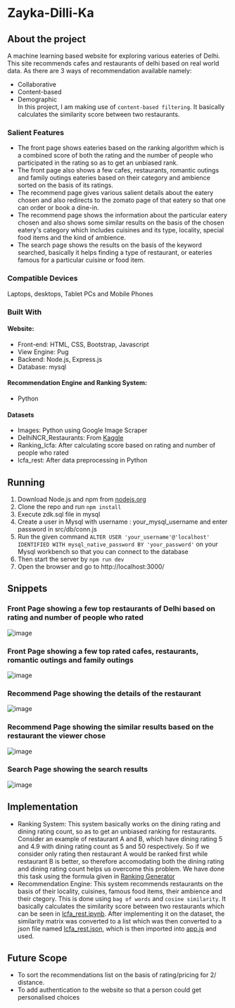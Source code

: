 # Zayka-Dilli-Ka

## About the project
A machine learning based website for exploring various eateries of Delhi. This site recommends cafes and restaurants of delhi based on real world data. As there are 3 ways of recommendation available namely:
* Collaborative
* Content-based
* Demographic
<br>In this project, I am making use of `content-based filtering`. It basically calculates the similarity score between two restaurants.
### Salient Features
* The front page shows eateries based on the ranking algorithm which is a combined score of both the rating and the number of people who participated in the rating so as to get an unbiased rank.
* The front page also shows a few cafes, restaurants, romantic outings and family outings eateries based on their category and ambience sorted on the basis of its ratings.
* The recommend page gives various salient details about the eatery chosen and also redirects to the zomato page of that eatery so that one can order or book a dine-in.
* The recommend page shows the information about the particular eatery chosen and also shows some similar results on the basis of the chosen eatery's category which includes cuisines and its type, locality, special food items and the kind of ambience.
* The search page shows the results on the basis of the keyword searched, basically it helps finding a type of restaurant, or eateries famous for a particular cuisine or food item.
### Compatible Devices
Laptops, desktops, Tablet PCs and Mobile Phones
### Built With
#### Website:
* Front-end: HTML, CSS, Bootstrap, Javascript
* View Engine: Pug
* Backend: Node.js, Express.js
* Database: mysql
#### Recommendation Engine and Ranking System:
* Python
#### Datasets
* Images: Python using Google Image Scraper
* DelhiNCR_Restaurants: From [Kaggle](https://www.kaggle.com/datasets/aestheteaman01/zomato-restaurants-in-delhi-ncr)
* Ranking_lcfa: After calculating score based on rating and number of people who rated
* lcfa_rest: After data preprocessing in Python

## Running
1. Download Node.js and npm from [nodejs.org](https://nodejs.org/en/download/)
2. Clone the repo and run `npm install`
3. Execute zdk.sql file in mysql
4. Create a user in Mysql with username : your_mysql_username and enter password in src/db/conn.js
5. Run the given command `ALTER USER 'your_username'@'localhost' IDENTIFIED WITH mysql_native_password BY 'your_password'` on your Mysql workbench so that you can connect to the database
6. Then start the server by `npm run dev`
7. Open the browser and go to http://localhost:3000/

## Snippets
### Front Page showing a few top restaurants of Delhi based on rating and number of people who rated
![image](https://user-images.githubusercontent.com/88244007/170837978-0e122833-5156-4ae4-bc91-452e6f93833d.png)
### Front Page showing a few top rated cafes, restaurants, romantic outings and family outings
![image](https://user-images.githubusercontent.com/88244007/170838039-f576a078-452d-452a-80c8-19857816fbb9.png)
### Recommend Page showing the details of the restaurant
![image](https://user-images.githubusercontent.com/88244007/170838187-16e57265-52db-40f5-9fab-aea47a8afd3c.png)
### Recommend Page showing the similar results based on the restaurant the viewer chose
![image](https://user-images.githubusercontent.com/88244007/170838255-6bb0702f-792a-4c9c-ab58-b85640394189.png)
### Search Page showing the search results
![image](https://user-images.githubusercontent.com/88244007/170838394-888a5af3-61dc-4da1-9166-f5b8e319ed24.png)

## Implementation
* Ranking System: This system basically works on the dining rating and dining rating count, so as to get an unbiased ranking for restaurants. Consider an example of restaurant A and B, which have dining rating 5 and 4.9 with dining rating count as 5 and 50 respectively. So if we consider only rating then restaurant A would be ranked first while restaurant B is better, so therefore accomodating both the dining rating and dining rating count helps us overcome this problem.
We have done this task using the formula given in [Ranking Generator](https://github.com/24gyanvi/Zayka-Dilli-Ka/blob/main/models/Ranking_generator.ipynb)
* Recommendation Engine: This system recommends restaurants on the basis of their locality, cuisines, famous food items, their ambience and their ctegory. This is done using `bag of words` and `cosine similarity`. It basically calculates the similarity score between two restaurants which can be seen in [lcfa_rest.ipynb](https://github.com/24gyanvi/Zayka-Dilli-Ka/blob/main/models/Lcfa_rest.ipynb). After implementing it on the dataset, the similarity matrix was converted to a list which was then converted to a json file named [lcfa_rest.json](https://github.com/24gyanvi/Zayka-Dilli-Ka/blob/main/Json%20files/lcfa_rest.json), which is then imported into [app.js](https://github.com/24gyanvi/Zayka-Dilli-Ka/blob/main/src/app.js) and used.

## Future Scope
* To sort the recommendations list on the basis of rating/pricing for 2/ distance.
* To add authentication to the website so that a person could get personalised choices
